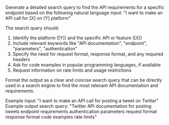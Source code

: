 Generate a detailed search query to find the API requirements for a specific endpoint based on the following natural language input: "I want to make an API call for [X] on [Y] platform"

The search query should:
1. Identify the platform ([Y]) and the specific API or feature ([X])
2. Include relevant keywords like "API documentation", "endpoint", "parameters", "authentication"
3. Specify the need for request format, response format, and any required headers
4. Ask for code examples in popular programming languages, if available
5. Request information on rate limits and usage restrictions

Format the output as a clear and concise search query that can be directly used in a search engine to find the most relevant API documentation and requirements.

Example input: "I want to make an API call for posting a tweet on Twitter"
Example output search query: 
"Twitter API documentation for posting tweets endpoint requirements authentication parameters request format response format code examples rate limits"
